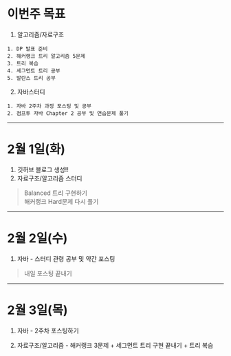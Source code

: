 # 이번주 목표  
1. 알고리즘/자료구조  
```
1. DP 발표 준비
2. 해커랭크 트리 알고리즘 5문제
3. 트리 복습
4. 세그먼트 트리 공부
5. 발란스 트리 공부
```
2. 자바스터디  
```
1. 자바 2주차 과정 포스팅 및 공부
2. 점프투 자바 Chapter 2 공부 및 연습문제 풀기
```
---
# 2월 1일(화)  
1. 깃허브 블로그 생성!!  
2. 자료구조/알고리즘 스터디  

> Balanced 트리 구현하기  
> 해커랭크 Hard문제 다시 풀기  

---
# 2월 2일(수)  
1. 자바 - 스터디 관령 공부 및 약간 포스팅  
> 내일 포스팅 끝내기  
---  
# 2월 3일(목)  
1. 자바 - 2주차 포스팅하기  

2. 자료구조/알고리즘 - 해커랭크 3문제 + 세그먼트 트리 구현 끝내기 + 트리 복습
